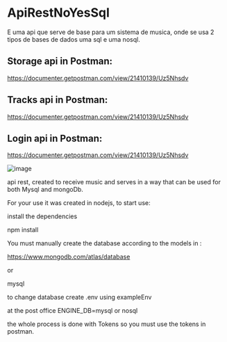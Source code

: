 # ApiRestNoYesSql
E uma api que serve de base para um sistema de musica, onde se usa 2 tipos de bases de dados uma sql e uma nosql.

## Storage api in Postman:
https://documenter.getpostman.com/view/21410139/Uz5Nhsdv 

## Tracks api in Postman:
https://documenter.getpostman.com/view/21410139/Uz5Nhsdv


## Login api in Postman:
https://documenter.getpostman.com/view/21410139/Uz5Nhsdv

![image](https://user-images.githubusercontent.com/40031403/173820214-cfa9e4e1-b893-4776-a5af-9179c5ab5322.png)


api rest, created to receive music and serves in a way that can be used for both Mysql and mongoDb.

For your use it was created in nodejs, to start use:

install the dependencies

npm install

You must manually create the database according to the models in :

https://www.mongodb.com/atlas/database

or

mysql

to change database create .env using exampleEnv

at the post office
ENGINE_DB=mysql or nosql

the whole process is done with Tokens so you must use the tokens in postman.
